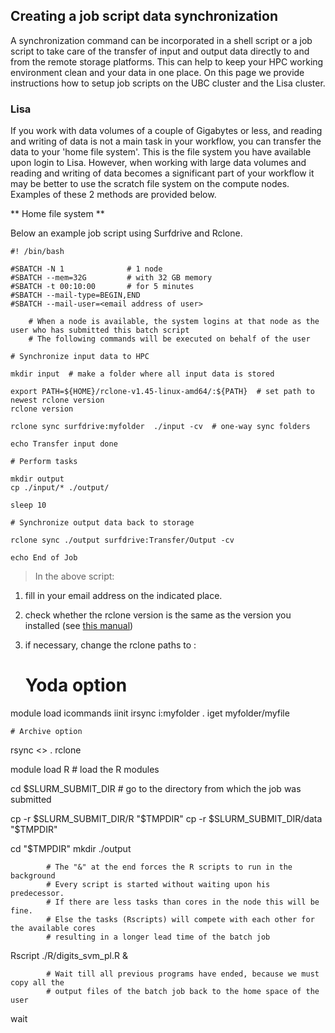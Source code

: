 ## Creating a job script data synchronization

A synchronization command can be incorporated in a shell script or a job script to take care of the transfer of input and output data directly to and from the remote storage platforms. This can help to keep your HPC working environment clean and your data in one place. On this page we provide instructions how to setup job scripts on the UBC cluster and the Lisa cluster. 

### Lisa

If you work with data volumes of a couple of Gigabytes or less, and reading and writing of data is not a main task in your workflow, you can transfer the data to your 'home file system'. This is the file system you have available upon login to Lisa. However, when working with large data volumes and reading and writing of data becomes a significant part of your workflow it may be better to use the scratch file system on the compute nodes. Examples of these 2 methods are provided below.

** Home file system **

Below an example job script using Surfdrive and Rclone. 

```
#! /bin/bash

#SBATCH -N 1              # 1 node
#SBATCH --mem=32G         # with 32 GB memory
#SBATCH -t 00:10:00       # for 5 minutes
#SBATCH --mail-type=BEGIN,END
#SBATCH --mail-user=<email address of user>

    # When a node is available, the system logins at that node as the user who has submitted this batch script
    # The following commands will be executed on behalf of the user
    
# Synchronize input data to HPC

mkdir input  # make a folder where all input data is stored

export PATH=${HOME}/rclone-v1.45-linux-amd64/:${PATH}  # set path to newest rclone version
rclone version

rclone sync surfdrive:myfolder  ./input -cv  # one-way sync folders

echo Transfer input done

# Perform tasks

mkdir output
cp ./input/* ./output/

sleep 10

# Synchronize output data back to storage

rclone sync ./output surfdrive:Transfer/Output -cv

echo End of Job
```

> In the above script:
1. fill in your email address on the indicated place.
2. check whether the rclone version is the same as the version you installed (see [this manual](./surfdrive))
3. if necessary, change the rclone paths to <name remote in rclone config>:<surfdrive folder>










    # Yoda option 
module load icommands
iinit
irsync i:myfolder  .
iget myfolder/myfile

    # Archive option
rsync <>  .
rclone

module load R             # load the R modules

cd $SLURM_SUBMIT_DIR      # go to the directory from which the job was submitted

cp -r $SLURM_SUBMIT_DIR/R "$TMPDIR"
cp -r $SLURM_SUBMIT_DIR/data "$TMPDIR"

cd "$TMPDIR"
mkdir ./output

            # The "&" at the end forces the R scripts to run in the background
            # Every script is started without waiting upon his predecessor.
            # If there are less tasks than cores in the node this will be fine.
            # Else the tasks (Rscripts) will compete with each other for the available cores
            # resulting in a longer lead time of the batch job

Rscript ./R/digits_svm_pl.R  &

            # Wait till all previous programs have ended, because we must copy all the
            # output files of the batch job back to the home space of the user
wait

